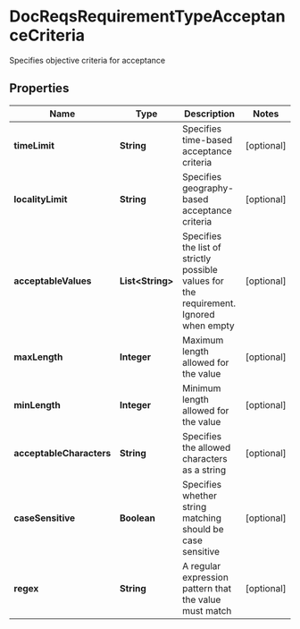 

# DocReqsRequirementTypeAcceptanceCriteria

Specifies objective criteria for acceptance

## Properties

| Name | Type | Description | Notes |
|------------ | ------------- | ------------- | -------------|
|**timeLimit** | **String** | Specifies time-based acceptance criteria |  [optional] |
|**localityLimit** | **String** | Specifies geography-based acceptance criteria |  [optional] |
|**acceptableValues** | **List&lt;String&gt;** | Specifies the list of strictly possible values for the requirement. Ignored when empty |  [optional] |
|**maxLength** | **Integer** | Maximum length allowed for the value |  [optional] |
|**minLength** | **Integer** | Minimum length allowed for the value |  [optional] |
|**acceptableCharacters** | **String** | Specifies the allowed characters as a string |  [optional] |
|**caseSensitive** | **Boolean** | Specifies whether string matching should be case sensitive |  [optional] |
|**regex** | **String** | A regular expression pattern that the value must match |  [optional] |



